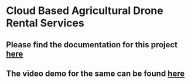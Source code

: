 # Cloud Based Agricultural Drone Rental Services

## Please find the documentation for this project [here](https://github.com/vamshidhar199/CloudComputingDrone/blob/main/281FinalDocumentation%20(4)%20(1).pdf)

## The video demo for the same can be found [here](https://drive.google.com/file/d/1haR2au-YC1wlZjvnLR29oDS5QebwhUJc/view?usp=share_link)
